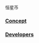 恒星币

### [Concept](https://baike.baidu.com/item/%E6%81%92%E6%98%9F%E5%B8%81/17014969?fr=aladdin)

### [Developers](https://www.stellar.org/developers/)
